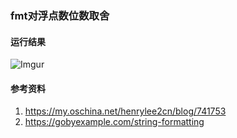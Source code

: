 ### fmt对浮点数位数取舍

#### 运行结果
![Imgur](http://i.imgur.com/fRGiEn9.png)

#### 参考资料
1. https://my.oschina.net/henrylee2cn/blog/741753
2. https://gobyexample.com/string-formatting